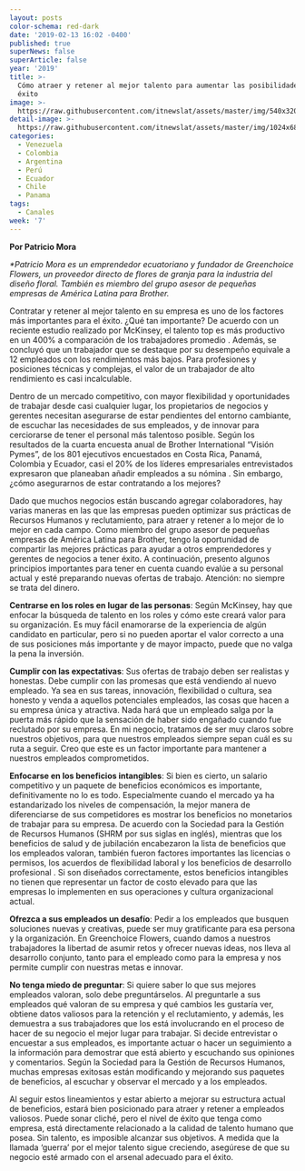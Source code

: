 ```yaml
---
layout: posts
color-schema: red-dark
date: '2019-02-13 16:02 -0400'
published: true
superNews: false
superArticle: false
year: '2019'
title: >-
  Cómo atraer y retener al mejor talento para aumentar las posibilidades de
  éxito 
image: >-
  https://raw.githubusercontent.com/itnewslat/assets/master/img/540x320/Talento-p.jpg
detail-image: >-
  https://raw.githubusercontent.com/itnewslat/assets/master/img/1024x680/Talento-g.jpg
categories:
  - Venezuela
  - Colombia
  - Argentina
  - Perú
  - Ecuador
  - Chile
  - Panama
tags:
  - Canales
week: '7'
---
```


**Por Patricio Mora**

_*Patricio Mora es un emprendedor ecuatoriano y fundador de Greenchoice Flowers, un proveedor directo de flores de granja para la industria del diseño floral. También es miembro del grupo asesor de pequeñas empresas de América Latina para Brother._

Contratar y retener al mejor talento en su empresa es uno de los factores más importantes para el éxito. ¿Qué tan importante? De acuerdo con un reciente estudio realizado por McKinsey, el talento top es más productivo en un 400% a comparación de los trabajadores promedio . Además, se concluyó que un trabajador que se destaque por su desempeño equivale a 12 empleados con los rendimientos más bajos. Para profesiones y posiciones técnicas y complejas, el valor de un trabajador de alto rendimiento es casi incalculable. 

Dentro de un mercado competitivo, con mayor flexibilidad y oportunidades de trabajar desde casi cualquier lugar, los propietarios de negocios y gerentes necesitan asegurarse de estar pendientes del entorno cambiante, de escuchar las necesidades de sus empleados, y de innovar para cerciorarse de tener el personal más talentoso posible. Según los resultados de la cuarta encuesta anual de Brother International “Visión Pymes”, de los 801 ejecutivos encuestados en Costa Rica, Panamá, Colombia y Ecuador, casi el 20% de los líderes empresariales entrevistados expresaron que planeaban añadir empleados a su nómina . Sin embargo, ¿cómo asegurarnos de estar contratando a los mejores? 

Dado que muchos negocios están buscando agregar colaboradores, hay varias maneras en las que las empresas pueden optimizar sus prácticas de Recursos Humanos y reclutamiento, para atraer y retener a lo mejor de lo mejor en cada campo. Como miembro del grupo asesor de pequeñas empresas de América Latina para Brother, tengo la oportunidad de compartir las mejores prácticas para ayudar a otros emprendedores y gerentes de negocios a tener éxito. A continuación, presento algunos principios importantes para tener en cuenta cuando evalúe a su personal actual y esté preparando nuevas ofertas de trabajo. Atención: no siempre se trata del dinero. 

**Centrarse en los roles en lugar de las personas**: Según McKinsey, hay que enfocar la búsqueda de talento en los roles y cómo este creará valor para su organización. Es muy fácil enamorarse de la experiencia de algún candidato en particular, pero si no pueden aportar el valor correcto a una de sus posiciones más importante y de mayor impacto, puede que no valga la pena la inversión.

**Cumplir con las expectativas**:  Sus ofertas de trabajo deben ser realistas y honestas. Debe cumplir con las promesas que está vendiendo al nuevo empleado. Ya sea en sus tareas, innovación, flexibilidad o cultura, sea honesto y venda a aquellos potenciales empleados, las cosas que hacen a su empresa única y atractiva. Nada hará que un empleado salga por la puerta más rápido que la sensación de haber sido engañado cuando fue reclutado por su empresa. En mi negocio, tratamos de ser muy claros sobre nuestros objetivos, para que nuestros empleados siempre sepan cuál es su ruta a seguir. Creo que este es un factor importante para mantener a nuestros empleados comprometidos. 

**Enfocarse en los beneficios intangibles**: Si bien es cierto, un salario competitivo y un paquete de beneficios económicos es importante, definitivamente no lo es todo. Especialmente cuando el mercado ya ha estandarizado los niveles de compensación, la mejor manera de diferenciarse de sus competidores es mostrar los beneficios no monetarios de trabajar para su empresa. De acuerdo con la Sociedad para la Gestión de Recursos Humanos (SHRM por sus siglas en inglés), mientras que los beneficios de salud y de jubilación encabezaron la lista de beneficios que los empleados valoran, también fueron factores importantes las licencias o permisos, los acuerdos de flexibilidad laboral y los beneficios de desarrollo profesional . Si son diseñados correctamente, estos beneficios intangibles no tienen que representar un factor de costo elevado para que las empresas lo implementen en sus operaciones y cultura organizacional actual. 

**Ofrezca a sus empleados un desafío**:  Pedir a los empleados que busquen soluciones nuevas y creativas, puede ser muy gratificante para esa persona y la organización. En Greenchoice Flowers, cuando damos a nuestros trabajadores la libertad de asumir retos y ofrecer nuevas ideas, nos lleva al desarrollo conjunto, tanto para el empleado como para la empresa y nos permite cumplir con nuestras metas e innovar.

**No tenga miedo de preguntar**:  Si quiere saber lo que sus mejores empleados valoran, solo debe preguntárselos. Al preguntarle a sus empleados qué valoran de su empresa y qué cambios les gustaría ver, obtiene datos valiosos para la retención y el reclutamiento, y además, les demuestra a sus trabajadores que los está involucrando en el proceso de hacer de su negocio el mejor lugar para trabajar.  Si decide entrevistar o encuestar a sus empleados, es importante actuar o hacer un seguimiento a la información para demostrar que está abierto y escuchando sus opiniones y comentarios. Según la Sociedad para la Gestión de Recursos Humanos, muchas empresas exitosas están modificando y mejorando sus paquetes de beneficios, al escuchar y observar el mercado y a los empleados. 

Al seguir estos lineamientos y estar abierto a mejorar su estructura actual de beneficios, estará bien posicionado para atraer y retener a empleados valiosos. Puede sonar cliché, pero el nivel de éxito que tenga como empresa, está directamente relacionado a la calidad de talento humano que posea. Sin talento, es imposible alcanzar sus objetivos. A medida que la llamada ‘guerra’ por el mejor talento sigue creciendo, asegúrese de que su negocio esté armado con el arsenal adecuado para el éxito. 